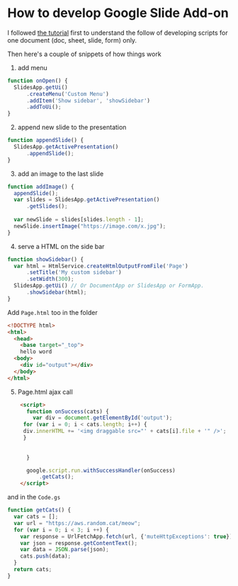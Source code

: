 # How to develop Google Slide Add-on

I followed [the tutorial](https://developers.google.com/apps-script/quickstart/custom-functions) first to understand the follow of developing scripts for one document (doc, sheet, slide, form) only.

Then here's a couple of snippets of how things work

1. add menu
```js
function onOpen() {
  SlidesApp.getUi() 
      .createMenu('Custom Menu')
      .addItem('Show sidebar', 'showSidebar')
      .addToUi();
}
```

2. append new slide to the presentation
```js
function appendSlide() {
  SlidesApp.getActivePresentation()
      .appendSlide();
}
```

3. add an image to the last slide
```js
function addImage() {
  appendSlide();
  var slides = SlidesApp.getActivePresentation()
      .getSlides();
  
  var newSlide = slides[slides.length - 1];
  newSlide.insertImage("https://image.com/x.jpg");
}
```

4. serve a HTML on the side bar
```js
function showSidebar() {
  var html = HtmlService.createHtmlOutputFromFile('Page')
      .setTitle('My custom sidebar')
      .setWidth(300);
  SlidesApp.getUi() // Or DocumentApp or SlidesApp or FormApp.
      .showSidebar(html);
}
```

Add `Page.html` too in the folder
```html
<!DOCTYPE html>
<html>
  <head>
    <base target="_top">
    hello word
  <body>
    <div id="output"></div>
  </body>
</html>

```

5. Page.html ajax call
```html
    <script>
      function onSuccess(cats) {
        var div = document.getElementById('output');
     for (var i = 0; i < cats.length; i++) {
     div.innerHTML += '<img draggable src="' + cats[i].file + '" />';
     }
      
  
      }

      google.script.run.withSuccessHandler(onSuccess)
          .getCats();
    </script>

```
and in the `Code.gs`

```js
function getCats() {
  var cats = [];
  var url = "https://aws.random.cat/meow";
  for (var i = 0; i < 3; i ++) {
    var response = UrlFetchApp.fetch(url, {'muteHttpExceptions': true});
    var json = response.getContentText();
    var data = JSON.parse(json);
    cats.push(data);
  }
  return cats;
}
```

